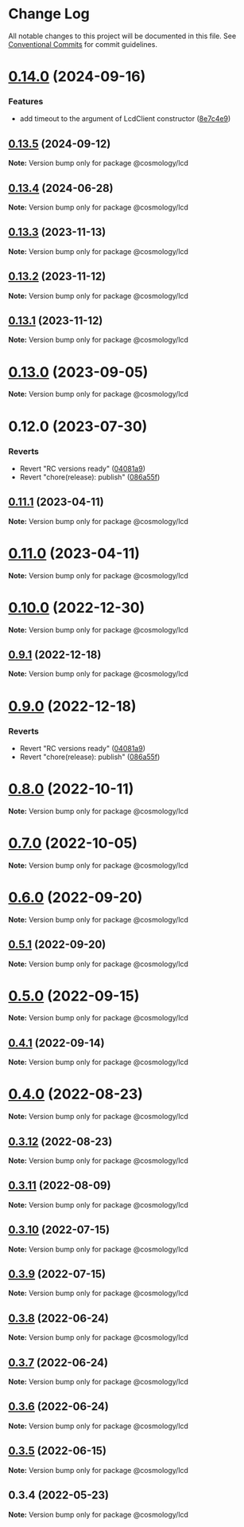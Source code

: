 # Change Log

All notable changes to this project will be documented in this file.
See [Conventional Commits](https://conventionalcommits.org) for commit guidelines.

# [0.14.0](https://github.com/cosmology-tech/telescope/compare/@cosmology/lcd@0.13.5...@cosmology/lcd@0.14.0) (2024-09-16)


### Features

* add timeout to the argument of LcdClient constructor ([8e7c4e9](https://github.com/cosmology-tech/telescope/commit/8e7c4e92206b4931f8397c9810d582d85784ef4e))





## [0.13.5](https://github.com/cosmology-tech/telescope/compare/@cosmology/lcd@0.13.4...@cosmology/lcd@0.13.5) (2024-09-12)

**Note:** Version bump only for package @cosmology/lcd





## [0.13.4](https://github.com/cosmology-tech/telescope/compare/@cosmology/lcd@0.13.3...@cosmology/lcd@0.13.4) (2024-06-28)

**Note:** Version bump only for package @cosmology/lcd





## [0.13.3](https://github.com/cosmology-tech/telescope/compare/@cosmology/lcd@0.13.2...@cosmology/lcd@0.13.3) (2023-11-13)

**Note:** Version bump only for package @cosmology/lcd

## [0.13.2](https://github.com/cosmology-tech/telescope/compare/@cosmology/lcd@0.13.1...@cosmology/lcd@0.13.2) (2023-11-12)

**Note:** Version bump only for package @cosmology/lcd

## [0.13.1](https://github.com/cosmology-tech/telescope/compare/@cosmology/lcd@0.13.0...@cosmology/lcd@0.13.1) (2023-11-12)

**Note:** Version bump only for package @cosmology/lcd

# [0.13.0](https://github.com/cosmology-tech/telescope/compare/@cosmology/lcd@0.12.0...@cosmology/lcd@0.13.0) (2023-09-05)

**Note:** Version bump only for package @cosmology/lcd

# 0.12.0 (2023-07-30)

### Reverts

- Revert "RC versions ready" ([04081a9](https://github.com/cosmology-tech/telescope/commit/04081a9d1f80feb3ae664bce2d1364850b3daaca))
- Revert "chore(release): publish" ([086a55f](https://github.com/cosmology-tech/telescope/commit/086a55f14c5ca33ee70a0e2121406dd37eb643f1))

## [0.11.1](https://github.com/osmosis-labs/telescope/compare/@cosmology/lcd@0.11.0...@cosmology/lcd@0.11.1) (2023-04-11)

**Note:** Version bump only for package @cosmology/lcd

# [0.11.0](https://github.com/osmosis-labs/telescope/compare/@cosmology/lcd@0.10.0...@cosmology/lcd@0.11.0) (2023-04-11)

**Note:** Version bump only for package @cosmology/lcd

# [0.10.0](https://github.com/osmosis-labs/telescope/compare/@cosmology/lcd@0.9.1...@cosmology/lcd@0.10.0) (2022-12-30)

**Note:** Version bump only for package @cosmology/lcd

## [0.9.1](https://github.com/osmosis-labs/telescope/compare/@cosmology/lcd@0.9.0...@cosmology/lcd@0.9.1) (2022-12-18)

**Note:** Version bump only for package @cosmology/lcd

# [0.9.0](https://github.com/osmosis-labs/telescope/compare/@cosmology/lcd@0.80.0-rc.1...@cosmology/lcd@0.9.0) (2022-12-18)

### Reverts

- Revert "RC versions ready" ([04081a9](https://github.com/osmosis-labs/telescope/commit/04081a9d1f80feb3ae664bce2d1364850b3daaca))
- Revert "chore(release): publish" ([086a55f](https://github.com/osmosis-labs/telescope/commit/086a55f14c5ca33ee70a0e2121406dd37eb643f1))

# [0.8.0](https://github.com/osmosis-labs/telescope/compare/@cosmology/lcd@0.7.0...@cosmology/lcd@0.8.0) (2022-10-11)

**Note:** Version bump only for package @cosmology/lcd

# [0.7.0](https://github.com/osmosis-labs/telescope/compare/@cosmology/lcd@0.6.0...@cosmology/lcd@0.7.0) (2022-10-05)

**Note:** Version bump only for package @cosmology/lcd

# [0.6.0](https://github.com/osmosis-labs/telescope/compare/@cosmology/lcd@0.5.1...@cosmology/lcd@0.6.0) (2022-09-20)

**Note:** Version bump only for package @cosmology/lcd

## [0.5.1](https://github.com/osmosis-labs/telescope/compare/@cosmology/lcd@0.5.0...@cosmology/lcd@0.5.1) (2022-09-20)

**Note:** Version bump only for package @cosmology/lcd

# [0.5.0](https://github.com/osmosis-labs/telescope/compare/@cosmology/lcd@0.4.1...@cosmology/lcd@0.5.0) (2022-09-15)

**Note:** Version bump only for package @cosmology/lcd

## [0.4.1](https://github.com/osmosis-labs/telescope/compare/@cosmology/lcd@0.4.0...@cosmology/lcd@0.4.1) (2022-09-14)

**Note:** Version bump only for package @cosmology/lcd

# [0.4.0](https://github.com/osmosis-labs/telescope/compare/@cosmology/lcd@0.3.12...@cosmology/lcd@0.4.0) (2022-08-23)

**Note:** Version bump only for package @cosmology/lcd

## [0.3.12](https://github.com/osmosis-labs/telescope/compare/@cosmology/lcd@0.3.11...@cosmology/lcd@0.3.12) (2022-08-23)

**Note:** Version bump only for package @cosmology/lcd

## [0.3.11](https://github.com/osmosis-labs/telescope/compare/@cosmology/lcd@0.3.10...@cosmology/lcd@0.3.11) (2022-08-09)

**Note:** Version bump only for package @cosmology/lcd

## [0.3.10](https://github.com/osmosis-labs/telescope/compare/@cosmology/lcd@0.3.9...@cosmology/lcd@0.3.10) (2022-07-15)

**Note:** Version bump only for package @cosmology/lcd

## [0.3.9](https://github.com/osmosis-labs/telescope/compare/@cosmology/lcd@0.3.8...@cosmology/lcd@0.3.9) (2022-07-15)

**Note:** Version bump only for package @cosmology/lcd

## [0.3.8](https://github.com/osmosis-labs/telescope/compare/@cosmology/lcd@0.3.7...@cosmology/lcd@0.3.8) (2022-06-24)

**Note:** Version bump only for package @cosmology/lcd

## [0.3.7](https://github.com/osmosis-labs/telescope/compare/@cosmology/lcd@0.3.6...@cosmology/lcd@0.3.7) (2022-06-24)

**Note:** Version bump only for package @cosmology/lcd

## [0.3.6](https://github.com/osmosis-labs/telescope/compare/@cosmology/lcd@0.3.5...@cosmology/lcd@0.3.6) (2022-06-24)

**Note:** Version bump only for package @cosmology/lcd

## [0.3.5](https://github.com/osmosis-labs/telescope/compare/@cosmology/lcd@0.3.4...@cosmology/lcd@0.3.5) (2022-06-15)

**Note:** Version bump only for package @cosmology/lcd

## 0.3.4 (2022-05-23)

**Note:** Version bump only for package @cosmology/lcd

